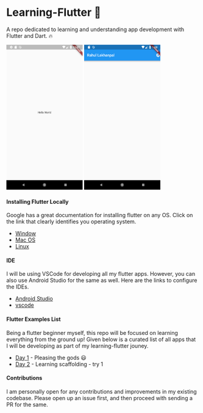 # Learning-Flutter :rocket:

A repo dedicated to learning and understanding app development with Flutter and Dart. :fire:

<img src="./images/hello_world.png" height="380" width="200"> <img src="./images/Scaffold_1.png" height="380" width="200">

#### Installing Flutter Locally

Google has a great documentation for installing flutter on any OS. Click on the link that clearly identifies you operating system.

- [Window](https://flutter.io/setup-windows/)
- [Mac OS](https://flutter.io/setup-macos/)
- [Linux](https://flutter.io/setup-linux/)

#### IDE

I will be using VSCode for developing all my flutter apps. However, you can also use Android Studio for the same as well.
Here are the links to configure the IDEs.

- [Android Studio](https://flutter.io/get-started/editor/#androidstudio)
- [vscode](https://flutter.io/get-started/editor/#vscode)

#### Flutter Examples List

Being a flutter beginner myself, this repo will be focused on learning everything from the ground up!
Given below is a curated list of all apps that I will be developing as part of my learning-flutter jouney.

- [Day 1](hello_world/lib/main.dart) - Pleasing the gods :smiley:
- [Day 2](scaffold_sample_app/lib/main.dart) - Learning scaffolding - try 1

#### Contributions

I am personally open for any contributions and improvements in my existing codebase.
Please open up an issue first, and then proceed with sending a PR for the same.
